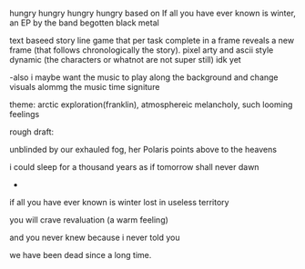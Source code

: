 hungry
hungry
hungry
hungry
based on If all you have ever known is winter, an EP by the band begotten
black metal

text baseed story line game that per task complete in a frame reveals a new frame (that follows chronologically the story).
pixel arty and ascii style
dynamic (the characters or whatnot are not super still) idk yet

-also i maybe want the music to play along the background and change visuals alommg the music time signiture

theme: arctic exploration(franklin), atmosphereic melancholy, such looming feelings

rough draft:

unblinded by our exhauled fog,
her Polaris points above to the heavens

i could sleep for a thousand years
as if tomorrow shall never dawn

-

if all you have ever known is winter
lost in useless territory

you will crave
revaluation (a warm feeling)

and you never knew
because i never told you

we have been dead since a long time.
